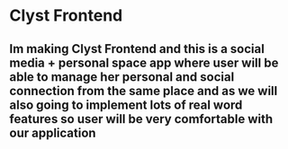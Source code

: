 # Clyst Frontend

## Im making Clyst Frontend and  this is a social media + personal space app where user will be able to manage her personal and social connection from the same place and as we will also going to implement lots of real word features so user will be very comfortable with our application